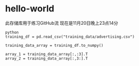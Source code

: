 # hello-world
此存储库用于练习GitHub流
现在是11月20日晚上23点14分

```
python
training_df = pd.read_csv("training_data/advertising.csv")

training_data_array = training_df.to_numpy()

array_1 = training_data_array[:,:3].T
array_2 = training_data_array[:,3:].T
```
